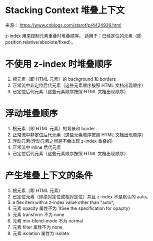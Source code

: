 # Stacking Context 堆叠上下文
来源： https://www.cnblogs.com/starof/p/4424926.html

z-index 用来控制元素重叠时堆叠顺序。 适用于：已经定位的元素（即 position:relative/absolute/fixed）。

# 不使用 z-index 时堆叠顺序
1. 根元素（即 HTML 元素）的 background 和 borders
2. 正常流中非定位后代元素（这些元素顺序按照 HTML 文档出现顺序）
3. 已定位后代元素（这些元素顺序按照 HTML 文档出现顺序）

# 浮动堆叠顺序

1. 根元素（即 HTML 元素）的背景和 border
2. 正常流中非定位后代元素（这些元素顺序按照 HTML 文档出现顺序）
3. 浮动元素(浮动元素之间是不会出现 z-index 重叠的)
4. 正常流中 inline 后代元素
5. 已定位后代元素（这些元素顺序按照 HTML 文档出现顺序）

# 产生堆叠上下文的条件
1. 根元素（即 HTML 元素）
2. 已定位元素（即绝对定位或相对定位）并且 z-index 不是默认的 auto。
3. a flex item with a z-index value other than "auto",
4. 元素 opacity 属性不为 1(See the specification for opacity)
5. 元素 transform 不为 none
6. 元素 min-blend-mode 不为 normal
7. 元素 filter 属性不为 none
8. 元素 isolation 属性为 isolate
